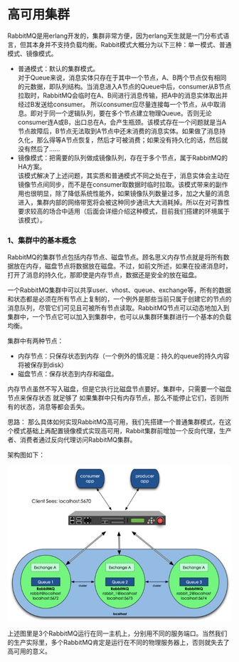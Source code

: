 # 高可用集群

RabbitMQ是用erlang开发的，集群非常方便，因为erlang天生就是一门分布式语言，但其本身并不支持负载均衡。Rabbit模式大概分为以下三种：单一模式、普通模式、镜像模式。

- 普通模式：默认的集群模式。  
对于Queue来说，消息实体只存在于其中一个节点，A、B两个节点仅有相同的元数据，即队列结构。当消息进入A节点的Queue中后，consumer从B节点拉取时，RabbitMQ会临时在A、B间进行消息传输，把A中的消息实体取出并经过B发送给consumer。
所以consumer应尽量连接每一个节点，从中取消息。即对于同一个逻辑队列，要在多个节点建立物理Queue。否则无论consumer连A或B，出口总在A，会产生瓶颈。该模式存在一个问题就是当A节点故障后，B节点无法取到A节点中还未消费的消息实体。如果做了消息持久化，那么得等A节点恢复，然后才可被消费；如果没有持久化的话，然后就没有然后了……
- 镜像模式：把需要的队列做成镜像队列，存在于多个节点，属于RabbitMQ的HA方案。  
该模式解决了上述问题，其实质和普通模式不同之处在于，消息实体会主动在镜像节点间同步，而不是在consumer取数据时临时拉取。该模式带来的副作用也很明显，除了降低系统性能外，如果镜像队列数量过多，加之大量的消息进入，集群内部的网络带宽将会被这种同步通讯大大消耗掉。所以在对可靠性要求较高的场合中适用（后面会详细介绍这种模式，目前我们搭建的环境属于该模式）。

### 1、集群中的基本概念
RabbitMQ的集群节点包括内存节点、磁盘节点。顾名思义内存节点就是将所有数据放在内存，磁盘节点将数据放在磁盘。不过，如前文所述，如果在投递消息时，打开了消息的持久化，那即使是内存节点，数据还是安全的放在磁盘。

一个RabbitMQ集群中可以共享user、vhost、queue、exchange等，所有的数据和状态都是必须在所有节点上复制的，一个例外是那些当前只属于创建它的节点的消息队列，尽管它们可见且可被所有节点读取。RabbitMQ节点可以动态地加入到集群中，一个节点它可以加入到集群中，也可以从集群环集群进行一个基本的负载均衡。

集群中有两种节点：
- 内存节点：只保存状态到内存（一个例外的情况是：持久的queue的持久内容将被保存到disk）
- 磁盘节点：保存状态到内存和磁盘。

内存节点虽然不写入磁盘，但是它执行比磁盘节点要好。集群中，只需要一个磁盘节点来保存状态 就足够了
如果集群中只有内存节点，那么不能停止它们，否则所有的状态，消息等都会丢失。

思路：
那么具体如何实现RabbitMQ高可用，我们先搭建一个普通集群模式，在这个模式基础上再配置镜像模式实现高可用，Rabbit集群前增加一个反向代理，生产者、消费者通过反向代理访问RabbitMQ集群。

架构图如下：

![image](https://raw.githubusercontent.com/ifcoder/note/master/image/rabbitmq/RabbitMQ高可用集群.jpg)

上述图里是3个RabbitMQ运行在同一主机上，分别用不同的服务端口。当然我们的生产实际里，多个RabbitMQ肯定是运行在不同的物理服务器上，否则就失去了高可用的意义。